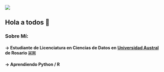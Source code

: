 <img src="https://i.imgur.com/3hyzn0c.png"/>

## Hola a todos 👋

### Sobre Mí:

#### → Estudiante de Licenciatura en Ciencias de Datos en <a href="https://www.austral.edu.ar" target="_blank">Universidad Austral</a> de Rosario 🇦🇷

#### → Aprendiendo Python / R
